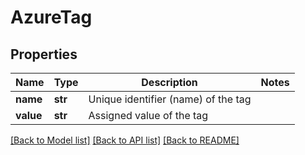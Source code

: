 # AzureTag

## Properties
Name | Type | Description | Notes
------------ | ------------- | ------------- | -------------
**name** | **str** | Unique identifier (name) of the tag | 
**value** | **str** | Assigned value of the tag | 

[[Back to Model list]](../README.md#documentation-for-models) [[Back to API list]](../README.md#documentation-for-api-endpoints) [[Back to README]](../README.md)


